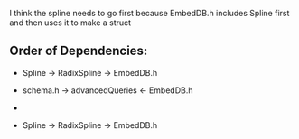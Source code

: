 I think the spline needs to go first because EmbedDB.h includes Spline first and then uses it to make a struct 

## Order of Dependencies: 

- Spline -> RadixSpline -> EmbedDB.h 
- schema.h -> advancedQueries <- EmbedDB.h
- 


- Spline -> RadixSpline -> EmbedDB.h 

